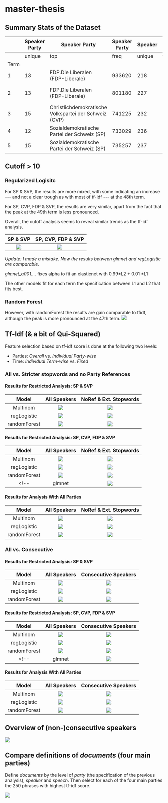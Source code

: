 # master-thesis

## Summary Stats of the Dataset
|    |Speaker Party|Speaker Party                                        |Speaker Party|Speaker|Speaker                |Speaker|Phrase |Phrase |Phrase               |Phrase|Counts   |Counts            |Counts            |Counts|Counts|Counts|Counts|Counts|
|----|-------------|-----------------------------------------------------|-------------|-------|-----------------------|-------|-------|-------|---------------------|------|---------|------------------|------------------|------|------|------|------|------|
|    |unique       |top                                                  |freq         |unique |top                    |freq   |count  |unique |top                  |freq  |count    |mean              |std               |min   |25%   |50%   |75%   |max   |
|Term|             |                                                     |             |       |                       |       |       |       |                     |      |         |                  |                  |      |      |      |      |      |
|1   |13           |FDP.Die Liberalen (FDP-Liberale)                     |933620       |218    |Kaspar Villiger        |192278 |2985289|1894845|('million', 'frank') |198   |2985289.0|1.1386991343216686|1.2071007127226212|1.0   |1.0   |1.0   |1.0   |877.0 |
|2   |13           |FDP.Die Liberalen (FDP-Liberale)                     |801180       |227    |Hans-Rudolf Merz       |142279 |3202591|1993820|('million', 'frank') |202   |3202591.0|1.142585175565659 |1.154597995549102 |1.0   |1.0   |1.0   |1.0   |593.0 |
|3   |15           |Christlichdemokratische Volkspartei der Schweiz (CVP)|741225       |232    |Eveline Widmer-Schlumpf|128645 |3314197|2033677|('million', 'frank') |195   |3314197.0|1.147402523145124 |1.1349287025228894|1.0   |1.0   |1.0   |1.0   |322.0 |
|4   |12           |Sozialdemokratische Partei der Schweiz (SP)          |733029       |236    |Simonetta Sommaruga    |151986 |3427431|2096203|('artikel', 'absatz')|204   |3427431.0|1.160670192922921 |1.3422703360246826|1.0   |1.0   |1.0   |1.0   |568.0 |
|5   |15           |Sozialdemokratische Partei der Schweiz (SP)          |735257       |237    |Simonetta Sommaruga    |169380 |3149257|1941602|('million', 'frank') |204   |3149257.0|1.156980837067283 |1.244432181289119 |1.0   |1.0   |1.0   |1.0   |567.0 |


<!-- Previous Results: Prediction accuracy determined with 10-fold cross-validation:

[Results for Multinomial Logistic](Results/old/summary_result_terms_multinom_scaled.csv)

[Results for Regularized Logistic](Results/old/summary_result_terms_regLogistic_scaled.csv)

[Results for Random Forest](Results/old/summary_result_terms_randomForest_scaled_best.csv) -->
## Cutoff > 10
### Regularized Logisitc

For SP & SVP, the results are more mixed, with some indicating an increase --- and not a clear trough as with most of tf-idf --- at the 48th term.

For SP, CVP, FDP & SVP, the results are very similar, apart from the fact that the peak at the 49th term is less pronounced.

Overall, the cutoff analysis seems to reveal similar trends as the tf-idf analysis.

SP & SVP | SP, CVP, FDP & SVP
:--:|:--:
![](Results/plots/cutoff_elasticnet_P2_summary.png) | ![](Results/plots/cutoff_elasticnet_P4_summary.png)

*Update: I made a mistake. Now the results between glmnet and regLogistic are comparable.*

*glmnet_a001....* fixes alpha to fit an elasticnet with 0.99*L2 + 0.01 *L1

The other models fit for each term the specification between L1 and L2 that fits best.

### Random Forest
However, with randomForest the results are gain comparable to tfidf, although the peak is more pronounced at the 47th term.
![](Results/plots/cutoff_rf_cutoff_summary.png)


## Tf-Idf (& a bit of Qui-Squared)

Feature selection based on tf-idf score is done at the following two levels:

- Parties: _Overall_ vs. _Individual Party-wise_
- Time: _Individual Term-wise_ vs. _Fixed_

### All vs. Stricter stopwords and no Party References

#### Results for Restricted Analysis: SP & SVP
<!-- Multinom | regLogistic | randomForest
:--:|:--:|:--:
![](Analysis/Graphs/summary_plot_P2.png)|![](Analysis/Graphs/summary_plot_P2_rl.png)|![](Analysis/Graphs/summary_plot_P2_rf.png) -->
Model | All Speakers | NoRef & Ext. Stopwords
:--:|:--:|:--:
|Multinom   | ![](Results/plots/all_speakers_multinom_P2_summary.png) |![](Results/plots/noref_ext_multinom_P2_summary.png) |
|regLogistic   |![](Results/plots/all_speakers_regLogistic_P2_summary.png)|![](Results/plots/noref_ext_regLogistic_P2_summary.png)
|randomForest|![](Results/plots/all_speakers_randomForest_P2_summary.png)|![](Results/plots/noref_ext_randomForest_P2_summary.png)


<!-- |glmnet| ![](Results/plots/cutoff_elasticnet_P2_summary.png)|  |   | -->
<!--
#### Some Summary Stats About the _individual_fixed_ Analysis
For each party, the 500 most significant phrases are selected from the entire speech catalog and kept fixed for the analysis over each term.
These stats examine the resulting distribution over the five terms from this method.

Distribution of Phrases  | Distribution of Speakers
:--:|:--:
 ![](Analysis/Graphs/summary_fixed_indiv_phrase_plot_P2.png) | ![results P2](Analysis/Graphs/summary_fixed_indiv_speaker_plot_P2.png)
 -->

#### Results for Restricted Analysis: SP, CVP, FDP & SVP
<!-- Multinom | regLogistic | randomForest
:--:|:--:|:--:
![](Analysis/Graphs/summary_plot_P4.png)|![](Analysis/Graphs/summary_plot_P4_rl.png)|![](Analysis/Graphs/summary_plot_P4_rf.png) -->

Model | All Speakers | NoRef & Ext. Stopwords
:--:|:--:|:--:
|Multinom   | ![](Results/plots/all_speakers_multinom_P4_summary.png)| ![](Results/plots/noref_ext_multinom_P4_summary.png)
|regLogistic   | ![](Results/plots/all_speakers_regLogistic_P4_summary.png) | ![](Results/plots/noref_ext_regLogistic_P4_summary.png)
|randomForest| ![](Results/plots/all_speakers_randomForest_P4_summary.png)| ![](Results/plots/noref_ext_randomForest_P4_summary.png)
<!-- |glmnet| ![](Results/plots/cutoff_elasticnet_P4_summary.png)|  |   | -->
<!--
#### Some Summary Stats About the _individual_fixed_ Analysis
For each party, the 250 most significant phrases are selected from the entire speech catalog and kept fixed for the analysis over each term.

Distribution of Phrases  | Distribution of Speakers
:--:|:--:
![](Analysis/Graphs/summary_fixed_indiv_phrase_plot_P4.png) | ![](Analysis/Graphs/summary_fixed_indiv_speaker_plot_P4.png)
 -->

#### Results for Analysis With All Parties
<!-- Multinom | regLogistic | randomForest
:--:|:--:|:--:
![](Analysis/Graphs/summary_plot_ALL.png)|![](Analysis/Graphs/summary_plot_ALL_rl.png)|![](Analysis/Graphs/summary_plot_ALL_rf.png) -->
Model | All Speakers | NoRef & Ext. Stopwords
:--:|:--:|:--:
|Multinom   | ![](Results/plots/all_speakers_multinom_summary.png) |![](Results/plots/noref_ext_multinom_summary.png)
|regLogistic| ![](Results/plots/all_speakers_regLogistic_summary.png) | ![](Results/plots/noref_ext_regLogistic_summary.png)
|randomForest| ![](Results/plots/all_speakers_randomForest_summary.png) |![](Results/plots/noref_ext_randomForest_summary.png)

### All vs. Consecutive
#### Results for Restricted Analysis: SP & SVP
<!-- Multinom | regLogistic | randomForest
:--:|:--:|:--:
![](Analysis/Graphs/summary_plot_P2.png)|![](Analysis/Graphs/summary_plot_P2_rl.png)|![](Analysis/Graphs/summary_plot_P2_rf.png) -->
Model | All Speakers | Consecutive Speakers
:--:|:--:|:--:
|Multinom   | ![](Results/plots/all_speakers_multinom_P2_summary.png) |![](Results/plots/consecutive_speakers_multinom_P2_summary.png) |
|regLogistic   |![](Results/plots/all_speakers_regLogistic_P2_summary.png)|![](Results/plots/consecutive_speakers_regLogistic_P2_summary.png)
|randomForest|![](Results/plots/all_speakers_randomForest_P2_summary.png)|![](Results/plots/consecutive_speakers_randomForest_P2_summary.png)


<!-- |glmnet| ![](Results/plots/cutoff_elasticnet_P2_summary.png)|  |   | -->
<!--
#### Some Summary Stats About the _individual_fixed_ Analysis
For each party, the 500 most significant phrases are selected from the entire speech catalog and kept fixed for the analysis over each term.
These stats examine the resulting distribution over the five terms from this method.

Distribution of Phrases  | Distribution of Speakers
:--:|:--:
 ![](Analysis/Graphs/summary_fixed_indiv_phrase_plot_P2.png) | ![results P2](Analysis/Graphs/summary_fixed_indiv_speaker_plot_P2.png)
 -->

#### Results for Restricted Analysis: SP, CVP, FDP & SVP
<!-- Multinom | regLogistic | randomForest
:--:|:--:|:--:
![](Analysis/Graphs/summary_plot_P4.png)|![](Analysis/Graphs/summary_plot_P4_rl.png)|![](Analysis/Graphs/summary_plot_P4_rf.png) -->

Model | All Speakers | Consecutive Speakers
:--:|:--:|:--:
|Multinom   | ![](Results/plots/all_speakers_multinom_P4_summary.png)| ![](Results/plots/consecutive_speakers_multinom_P4_summary.png)
|regLogistic   | ![](Results/plots/all_speakers_regLogistic_P4_summary.png) | ![](Results/plots/consecutive_speakers_regLogistic_P4_summary.png)
|randomForest| ![](Results/plots/all_speakers_randomForest_P4_summary.png)| ![](Results/plots/consecutive_speakers_randomForest_P4_summary.png)
<!-- |glmnet| ![](Results/plots/cutoff_elasticnet_P4_summary.png)|  |   | -->
<!--
#### Some Summary Stats About the _individual_fixed_ Analysis
For each party, the 250 most significant phrases are selected from the entire speech catalog and kept fixed for the analysis over each term.

Distribution of Phrases  | Distribution of Speakers
:--:|:--:
![](Analysis/Graphs/summary_fixed_indiv_phrase_plot_P4.png) | ![](Analysis/Graphs/summary_fixed_indiv_speaker_plot_P4.png)
 -->

#### Results for Analysis With All Parties
<!-- Multinom | regLogistic | randomForest
:--:|:--:|:--:
![](Analysis/Graphs/summary_plot_ALL.png)|![](Analysis/Graphs/summary_plot_ALL_rl.png)|![](Analysis/Graphs/summary_plot_ALL_rf.png) -->
Model | All Speakers | Consecutive Speakers
:--:|:--:|:--:
|Multinom   | ![](Results/plots/all_speakers_multinom_summary.png) |![](Results/plots/consecutive_speakers_multinom_summary.png)
|regLogistic| ![](Results/plots/all_speakers_regLogistic_summary.png) | ![](Results/plots/consecutive_speakers_regLogistic_summary.png)
|randomForest| ![](Results/plots/all_speakers_randomForest_summary.png) |![](Results/plots/consecutive_speakers_randomForest_summary.png)
<!--
#### Some Summary Stats About the _individual_fixed_ Analysis
For each party, the 100 most significant phrases are selected from the entire speech catalog and kept fixed for the analysis over each term.

Distribution of Phrases  | Distribution of Speakers
:--:|:--:
![](Analysis/Graphs/summary_fixed_indiv_phrase_plot_ALL.png) | ![](Analysis/Graphs/summary_fixed_indiv_speaker_plot_ALL.png)
 -->

## Overview of (non-)consecutive speakers

![](Data/lookup_files/speaker_servetime_all_color.png)


<!-- | data         | term1.rf.best      | term2.rf.best      | term3.rf.best      | term4.rf.best      | term5.rf.best      |
|--------------|--------------------|--------------------|--------------------|--------------------|--------------------|
| tfidf top500 | 0.7060330371383003 | 0.7024822134387352 | 0.6639619800489366 | 0.7229813664596273 | 0.6859479578392622 |
| tfidf top100 | 0.7154159608507434 | 0.662403538490495  | 0.6657872200263505 | 0.7280683229813665 | 0.7029644268774704 |
| cap 100      | 0.7071229457041814 | 0.6554663090532655 | 0.6446982872200263 | 0.6828379446640316 | 0.618729907773386  |
| cap 20       | 0.697914747342665  | 0.6758493318275927 | 0.6525179023874677 | 0.699111424807077  | 0.6835641025641026 | -->

## Compare definitions of *documents* (four main parties)

Define *documents* by the level of _party_ (the specification of the previous analysis), _speaker_ and _speech_. Then select for each of the four main parties the 250 phrases with highest tf-idf score.

![](Results/plots/def_doc_doc_regLogistic_P4_test_summary.png)
